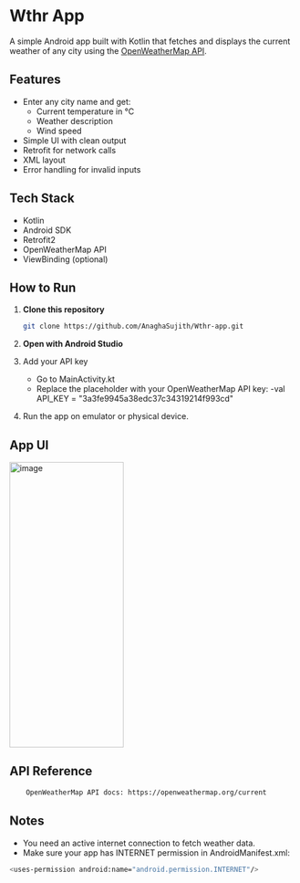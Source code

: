 # Wthr App

A simple Android app built with Kotlin that fetches and displays the current weather of any city using the [OpenWeatherMap API](https://openweathermap.org/).

##  Features

- Enter any city name and get:
  - Current temperature in °C
  - Weather description
  - Wind speed
- Simple UI with clean output
- Retrofit for network calls
- XML layout
- Error handling for invalid inputs

##  Tech Stack

- Kotlin
- Android SDK
- Retrofit2
- OpenWeatherMap API
- ViewBinding (optional)


##  How to Run

1. **Clone this repository**  
   ```bash
   git clone https://github.com/AnaghaSujith/Wthr-app.git
2. **Open with Android Studio**
3. Add your API key

    - Go to MainActivity.kt
    - Replace the placeholder with your OpenWeatherMap API key:
      -val API_KEY = "3a3fe9945a38edc37c34319214f993cd"
4. Run the app on emulator or physical device.

## App UI
<img width="200" height="500" alt="image" src="https://github.com/user-attachments/assets/0389e0c2-4485-420f-b7d0-a995b2192439" />


##  API Reference
```bash
    OpenWeatherMap API docs: https://openweathermap.org/current
```
##  Notes

- You need an active internet connection to fetch weather data.
- Make sure your app has INTERNET permission in AndroidManifest.xml:
```bash
<uses-permission android:name="android.permission.INTERNET"/>
```
